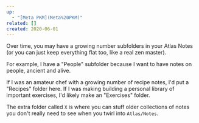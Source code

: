 ```yaml
---
up:
  - "[Meta PKM](Meta%20PKM)"
related: []
created: 2020-06-01
---
```

Over time, you may have a growing number subfolders in your Atlas Notes (or you can just keep everything flat too, like a real zen master).

For example, I have a "People" subfolder because I want to have notes on people, ancient and alive.

If I was an amateur chef with a growing number of recipe notes, I'd put a "Recipes" folder here. If I was making building a personal library of important exercises, I'd likely make an "Exercises" folder. 

The extra folder called `X` is where you can stuff older collections of notes you don't really need to see when you twirl into `Atlas/Notes`.